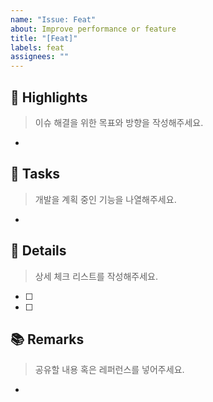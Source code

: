 ```yaml
---
name: "Issue: Feat"
about: Improve performance or feature
title: "[Feat]"
labels: feat
assignees: ""
---
```

## 🚀 Highlights

> 이슈 해결을 위한 목표와 방향을 작성해주세요.
-

## 📌 Tasks

> 개발을 계획 중인 기능을 나열해주세요.
- 

## 📝 Details

> 상세 체크 리스트를 작성해주세요.

- [ ]
- [ ]

## 📚 Remarks

> 공유할 내용 혹은 레퍼런스를 넣어주세요.
- 
